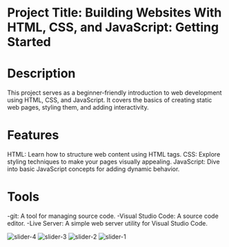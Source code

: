 # Project Title: Building Websites With HTML, CSS, and JavaScript: Getting Started

# Description
This project serves as a beginner-friendly introduction to web development using HTML, CSS, and JavaScript. It covers the basics of creating static web pages, styling them, and adding interactivity.

# Features
HTML: Learn how to structure web content using HTML tags.
CSS: Explore styling techniques to make your pages visually appealing.
JavaScript: Dive into basic JavaScript concepts for adding dynamic behavior.
# Tools
-git: A tool for managing source code.
-Visual Studio Code: A source code editor.
-Live Server: A simple web server utility for Visual Studio Code.

![slider-4](https://github.com/bernard-lab/image-slider/assets/61766380/2b9e2177-f61a-4f23-a16e-40d36d6514a4)
![slider-3](https://github.com/bernard-lab/image-slider/assets/61766380/0144fc52-7ecd-420c-8f05-69ef215fcd69)
![slider-2](https://github.com/bernard-lab/image-slider/assets/61766380/fdc07ed3-51ea-42df-8e2b-182c75e41407)
![slider-1](https://github.com/bernard-lab/image-slider/assets/61766380/616c8c93-2069-4c1e-96f6-14adef25f392)
